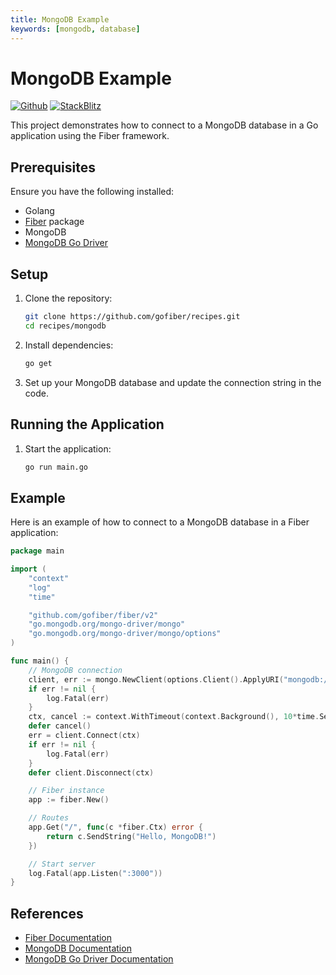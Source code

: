```yaml
---
title: MongoDB Example
keywords: [mongodb, database]
---
```


# MongoDB Example

[![Github](https://img.shields.io/static/v1?label=&message=Github&color=2ea44f&style=for-the-badge&logo=github)](https://github.com/gofiber/recipes/tree/master/mongodb) [![StackBlitz](https://img.shields.io/static/v1?label=&message=StackBlitz&color=2ea44f&style=for-the-badge&logo=StackBlitz)](https://stackblitz.com/github/gofiber/recipes/tree/master/mongodb)

This project demonstrates how to connect to a MongoDB database in a Go application using the Fiber framework.

## Prerequisites

Ensure you have the following installed:

- Golang
- [Fiber](https://github.com/gofiber/fiber) package
- MongoDB
- [MongoDB Go Driver](https://github.com/mongodb/mongo-go-driver)

## Setup

1. Clone the repository:
    ```sh
    git clone https://github.com/gofiber/recipes.git
    cd recipes/mongodb
    ```

2. Install dependencies:
    ```sh
    go get
    ```

3. Set up your MongoDB database and update the connection string in the code.

## Running the Application

1. Start the application:
    ```sh
    go run main.go
    ```

## Example

Here is an example of how to connect to a MongoDB database in a Fiber application:

```go
package main

import (
    "context"
    "log"
    "time"

    "github.com/gofiber/fiber/v2"
    "go.mongodb.org/mongo-driver/mongo"
    "go.mongodb.org/mongo-driver/mongo/options"
)

func main() {
    // MongoDB connection
    client, err := mongo.NewClient(options.Client().ApplyURI("mongodb://localhost:27017"))
    if err != nil {
        log.Fatal(err)
    }
    ctx, cancel := context.WithTimeout(context.Background(), 10*time.Second)
    defer cancel()
    err = client.Connect(ctx)
    if err != nil {
        log.Fatal(err)
    }
    defer client.Disconnect(ctx)

    // Fiber instance
    app := fiber.New()

    // Routes
    app.Get("/", func(c *fiber.Ctx) error {
        return c.SendString("Hello, MongoDB!")
    })

    // Start server
    log.Fatal(app.Listen(":3000"))
}
```

## References

- [Fiber Documentation](https://docs.gofiber.io)
- [MongoDB Documentation](https://docs.mongodb.com)
- [MongoDB Go Driver Documentation](https://pkg.go.dev/go.mongodb.org/mongo-driver)
